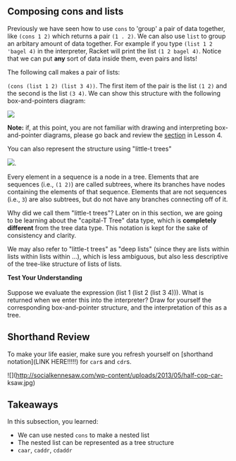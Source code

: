 ## Composing cons and lists

Previously we have seen how to use `cons` to 'group' a pair of data together,
like `(cons 1 2)` which returns a pair `(1 . 2)`. We can also use `list` to
group an arbitary amount of data together. For example if you type `(list 1 2
'bagel 4)` in the interpreter, Racket will print the list `(1 2 bagel 4)`.
Notice that we can put **any** sort of data inside them, even pairs and lists!

The following call makes a pair of lists:

`(cons (list 1 2) (list 3 4))`. The first item of the pair is the list `(1 2)` and the second is the list `(3 4)`. We can show this structure with the following box-and-pointers diagram:

![](http://mitpress.mit.edu/sicp/full-text/book/ch2-Z-G-15.gif)

**Note:** if, at this point, you are not familiar with drawing and interpreting box-and-pointer diagrams, please go back and review the [section](http://berkeley-cs61as.github.io/textbook/representing-sequences.html) in Lesson 4.

You can also represent the structure using "little-t trees"

![](http://mitpress.mit.edu/sicp/full-text/book/ch2-Z-G-16.gif).

Every element in a sequence is a node in a tree. Elements
that are sequences (i.e., `(1 2)`) are called subtrees, where its branches have nodes containing the elements of that sequence. Elements that are not sequences (i.e., `3`) are also subtrees, but do not have any branches connecting off of it.

Why did we call them "little-t trees"? Later on in this section, we are going
to be learning about the "capital-T Tree" data type, which is **completely
different** from the tree data type. This notation is kept for the sake of consistency and clarity.

We may also refer to "little-t trees" as "deep lists" (since they are lists within lists within lists within ...), which is less ambiguous, but also less descriptive of the tree-like
structure of lists of lists.

<div class="mc">
<strong>Test Your Understanding</strong><br><br>
Suppose we evaluate the expression (list 1 (list 2 (list 3 4))). What is returned when we enter this into the interpreter? Draw for yourself the corresponding box-and-pointer structure, and the interpretation of this as a tree.

<ans text="(1 2 3 4)" explanation=""></ans>
<ans text="(1 (2 (3 4)))" explanation="" correct></ans>
<ans text="(1 2 (3 4))" explanation=""></ans>
<ans text="(1 . 2 . 3 4)" explanation=""></ans>
<ans text="None of the above" explanation=""></ans>
<!-- and so on -->
</div>

## Shorthand Review

To make your life easier, make sure you refresh yourself on [shorthand notation](LINK HERE!!!!!) for `car`s and `cdr`s.

![](http://socialkennesaw.com/wp-content/uploads/2013/05/half-cop-car-
ksaw.jpg)

## Takeaways

In this subsection, you learned:

  * We can use nested `cons` to make a nested list
  * The nested list can be represented as a tree structure
  * `caar`, `caddr`, `cdaddr`

